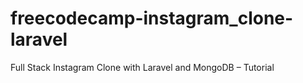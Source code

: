 # freecodecamp-instagram_clone-laravel
Full Stack Instagram Clone with Laravel and MongoDB – Tutorial

